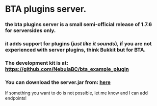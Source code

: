 # BTA plugins server.

### the bta plugins server is a small semi-official release of 1.7.6 for serversides only.
### it adds support for plugins (*just like it sounds*), if you are not experienced with server plugins, think Bukkit but for BTA.

### The development kit is at: https://github.com/NebulaBC/bta_example_plugin

### You can download the server.jar from: [here](https://github.com/NebulaBC/bta_example_plugin/raw/master/libs/bta-server.jar)

If something you want to do is not possible, let me know and I can add endpoints!
